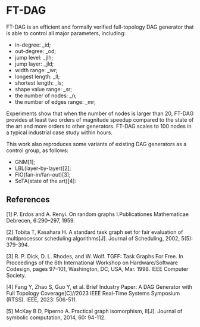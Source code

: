 # FT-DAG

FT-DAG is an efficient and formally verified full-topology DAG generator that is able to control all major parameters, including:

- in-degree: _id; 
- out-degree: _od;
- jump level: _jlh;
- jump layer: _jld; 
- width range: _wr;
- longest length: _ll;
- shortest length: _ls;
- shape value range: _sr;
- the number of nodes: _n;
- the number of edges range: _mr;

Experiments show that when the number of nodes is larger than 20, FT-DAG provides at least two orders of magnitude speedup compared to the state of the art and more orders to other generators. FT-DAG scales to 100 nodes in a typical industrial case study within hours.


This work also reproduces some variants of existing DAG generators as a control group, as follows:
- GNM[1];
- LBL(layer-by-layer)[2];
- FIO(fan-in/fan-out)[3];
- SoTA(state of the art)[4]:

 
## References
[1] P. Erdos and A. Renyi. On random graphs I.Publicationes Mathematicae Debrecen, 6:290–297, 1959.

[2] Tobita T, Kasahara H. A standard task graph set for fair evaluation of multiprocessor scheduling algorithms[J]. Journal of Scheduling, 2002, 5(5): 379-394.

[3] R. P. Dick, D. L. Rhodes, and W. Wolf. TGFF: Task Graphs For Free. In Proceedings of the 6th International Workshop on Hardware/Software Codesign, pages 97–101, Washington, DC, USA, Mar. 1998. IEEE Computer Society.

[4] Fang Y, Zhao S, Guo Y, et al. Brief Industry Paper: A DAG Generator with Full Topology Coverage[C]//2023 IEEE Real-Time Systems Symposium (RTSS). IEEE, 2023: 506-511.

[5] McKay B D, Piperno A. Practical graph isomorphism, II[J]. Journal of symbolic computation, 2014, 60: 94-112.
